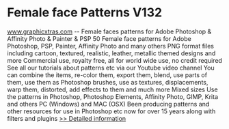 # Female face Patterns V132
www.graphicxtras.com -- Female faces patterns for Adobe Photoshop & Affinity Photo & Painter & PSP
50 Female face patterns for Adobe Photoshop, PSP, Painter, Affinity Photo and many others
PNG format files including cartoon, textured, realistic, leather, metallic themed designs and more
Commercial use, royalty free, all for world wide use, no credit required
See all our tutorials about patterns etc via our Youtube video channel
You can combine the items, re-color them, export them, blend, use parts of them, use them as Photoshop brushes, use as textures, displacements, warp them, distorted, add effects to them and much more
Mixed sizes
Use the patterns in Photoshop, Photoshop Elements, Affinity Photo, GIMP, Krita and others
PC (Windows) and MAC (OSX)
Been producing patterns and other resources for use in Photoshop etc now for over 15 years along with filters and plugins
[>> Detailed information](https://secure.shareit.com/shareit/product.html?productid=300670876&affiliateid=200057808)